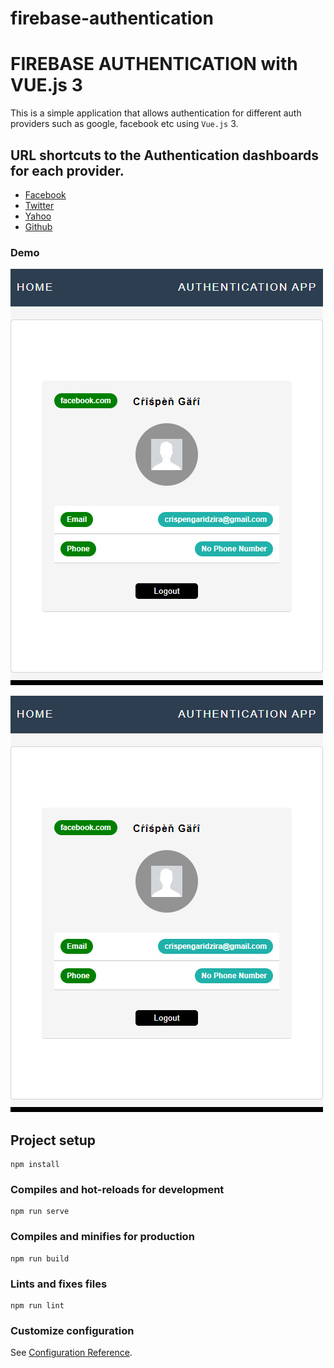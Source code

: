# firebase-authentication

# FIREBASE AUTHENTICATION with VUE.js 3

This is a simple application that allows authentication for different auth providers such as google, facebook etc using `Vue.js` 3.

## URL shortcuts to the Authentication dashboards for each provider.

- [Facebook](https://developers.facebook.com/apps/)
- [Twitter](https://developer.twitter.com/en/apps)
- [Yahoo](https://developer.yahoo.com/apps/)
- [Github](https://github.com/settings/developers)

### Demo

![alt-text](https://github.com/CrispenGari/firebase-authentication-vue3.js/blob/main/bandicam%202021-01-20%2021-19-30-599.jpg)

![alt-text](https://github.com/CrispenGari/firebase-authentication-vue3.js/blob/main/bandicam%202021-01-20%2021-19-30-599.jpg)
## Project setup

```
npm install
```

### Compiles and hot-reloads for development

```
npm run serve
```

### Compiles and minifies for production

```
npm run build
```

### Lints and fixes files

```
npm run lint
```

### Customize configuration

See [Configuration Reference](https://cli.vuejs.org/config/).
